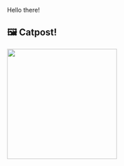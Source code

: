 Hello there!



## 🖼️ Catpost!

<sub>
    <img src="https://cdn2.thecatapi.com/images/2g2.jpg" height="256">
</sub>

